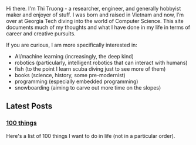 Hi there. I'm Thi Truong - a researcher, engineer, and generally hobbyist maker and enjoyer of stuff. 
I was born and raised in Vietnam and now, I’m over at Georgia Tech diving into the world of Computer Science. This site documents much of my thoughts and what I have done in my life in terms of career and creative pursuits.

If you are curious, I am more specifically interested in:
- AI/machine learning (increasingly, the deep kind)
- robotics (particularly, intelligent robotics that can interact with humans)
- fish (to the point I learn scuba diving just to see more of them)
- books (science, history, some pre-modernist)
- programming (especially embedded programming)
- snowboarding (aiming to carve out more time on the slopes)

## Latest Posts

### [100 things](https://www.about-thi.com/100things.html)
Here's a list of 100 things I want to do in life (not in a particular order).
